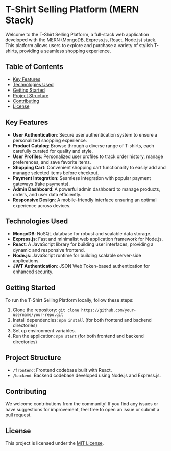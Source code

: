 # T-Shirt Selling Platform (MERN Stack)

Welcome to the T-Shirt Selling Platform, a full-stack web application developed with the MERN (MongoDB, Express.js, React, Node.js) stack. This platform allows users to explore and purchase a variety of stylish T-shirts, providing a seamless shopping experience.

## Table of Contents

- [Key Features](#key-features)
- [Technologies Used](#technologies-used)
- [Getting Started](#getting-started)
- [Project Structure](#project-structure)
- [Contributing](#contributing)
- [License](#license)

## Key Features

- **User Authentication**: Secure user authentication system to ensure a personalized shopping experience.
- **Product Catalog**: Browse through a diverse range of T-shirts, each carefully curated for quality and style.
- **User Profiles**: Personalized user profiles to track order history, manage preferences, and save favorite items.
- **Shopping Cart**: Convenient shopping cart functionality to easily add and manage selected items before checkout.
- **Payment Integration**: Seamless integration with popular payment gateways (fake payments).
- **Admin Dashboard**: A powerful admin dashboard to manage products, orders, and user data efficiently.
- **Responsive Design**: A mobile-friendly interface ensuring an optimal experience across devices.

## Technologies Used

- **MongoDB**: NoSQL database for robust and scalable data storage.
- **Express.js**: Fast and minimalist web application framework for Node.js.
- **React**: A JavaScript library for building user interfaces, providing a dynamic and responsive frontend.
- **Node.js**: JavaScript runtime for building scalable server-side applications.
- **JWT Authentication**: JSON Web Token-based authentication for enhanced security.

## Getting Started

To run the T-Shirt Selling Platform locally, follow these steps:

1. Clone the repository: `git clone https://github.com/your-username/your-repo.git`
2. Install dependencies: `npm install` (for both frontend and backend directories)
3. Set up environment variables.
4. Run the application: `npm start` (for both frontend and backend directories)

## Project Structure

- `/frontend`: Frontend codebase built with React.
- `/backend`: Backend codebase developed using Node.js and Express.js.

## Contributing

We welcome contributions from the community! If you find any issues or have suggestions for improvement, feel free to open an issue or submit a pull request. 
## License

This project is licensed under the [MIT License](LICENSE).


